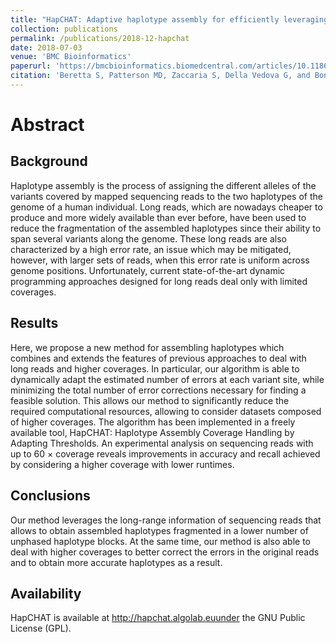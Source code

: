 ```yaml
---
title: "HapCHAT: Adaptive haplotype assembly for efficiently leveraging high coverage in long reads"
collection: publications
permalink: /publications/2018-12-hapchat
date: 2018-07-03
venue: 'BMC Bioinformatics'
paperurl: 'https://bmcbioinformatics.biomedcentral.com/articles/10.1186/s12859-018-2253-8'
citation: 'Beretta S, Patterson MD, Zaccaria S, Della Vedova G, and Bonizzoni P. BMC bioinformatics 19, no. 1 (2018): 252.'
---
```


# Abstract

## Background
Haplotype assembly is the process of assigning the different alleles of the variants covered by mapped sequencing reads to the two haplotypes of the genome of a human individual. Long reads, which are nowadays cheaper to produce and more widely available than ever before, have been used to reduce the fragmentation of the assembled haplotypes since their ability to span several variants along the genome. These long reads are also characterized by a high error rate, an issue which may be mitigated, however, with larger sets of reads, when this error rate is uniform across genome positions. Unfortunately, current state-of-the-art dynamic programming approaches designed for long reads deal only with limited coverages.

## Results
Here, we propose a new method for assembling haplotypes which combines and extends the features of previous approaches to deal with long reads and higher coverages. In particular, our algorithm is able to dynamically adapt the estimated number of errors at each variant site, while minimizing the total number of error corrections necessary for finding a feasible solution. This allows our method to significantly reduce the required computational resources, allowing to consider datasets composed of higher coverages. The algorithm has been implemented in a freely available tool, HapCHAT: Haplotype Assembly Coverage Handling by Adapting Thresholds. An experimental analysis on sequencing reads with up to 60 × coverage reveals improvements in accuracy and recall achieved by considering a higher coverage with lower runtimes.

## Conclusions
Our method leverages the long-range information of sequencing reads that allows to obtain assembled haplotypes fragmented in a lower number of unphased haplotype blocks. At the same time, our method is also able to deal with higher coverages to better correct the errors in the original reads and to obtain more accurate haplotypes as a result.

## Availability
HapCHAT is available at http://hapchat.algolab.euunder the GNU Public License (GPL).

